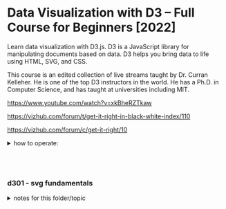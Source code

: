 

# Data Visualization with D3 – Full Course for Beginners [2022]


Learn data visualization with D3.js. D3 is a JavaScript library for manipulating documents based on data. D3 helps you bring data to life using HTML, SVG, and CSS.

This course is an edited collection of live streams taught by Dr. Curran Kelleher. He is one of the top D3 instructors in the world. He has a Ph.D. in Computer Science, and has taught at universities including MIT.

https://www.youtube.com/watch?v=xkBheRZTkaw



https://vizhub.com/forum/t/get-it-right-in-black-white-index/110


https://vizhub.com/forum/c/get-it-right/10


<details>
<summary>how to operate:</summary>

- punta lang sa mga html files

- kapag ang cursor nasa loob ng ng html, 

    - keyboard shortcut: Cmd + L and Cmd + O

    - para mag view sa browser ang content


</details>



<br>
<br>
<br>




### d301 - svg fundamentals

<details>
<summary>notes for this folder/topic</summary>

<br>

meron interesting na svg sky and fields, and animation:

- timeline: https://youtu.be/xkBheRZTkaw?t=5130

- https://vizhub.com/forum/t/episode-1-svg-fundamentals/111

<br>

meron pa tutorial ng svg using figma

- pero pass na muna, panoorin ko na lang, 

- mga bar chart

- timeline somewhere here: https://youtu.be/xkBheRZTkaw?t=6697

<br>

topic on visualization taxonomies:
- https://github.com/datavis-tech/awesome-dataviz-education#data-visualization-taxonomies

<br>

</details>

